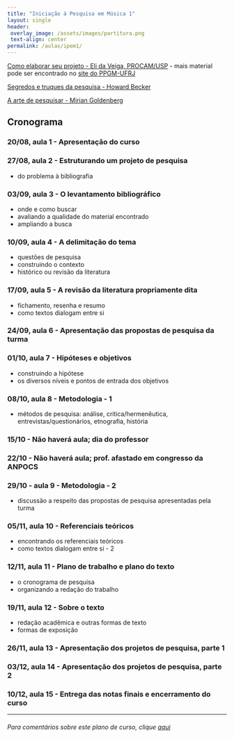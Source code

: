 ```yaml
---
title: "Iniciação à Pesquisa em Música 1"
layout: single
header:
 overlay_image: /assets/images/partitura.png
 text-align: center
permalink: /aulas/ipem1/
---
```


[Como elaborar seu projeto - Eli da Veiga, PROCAM/USP](https://ppgmufrj.files.wordpress.com/2016/06/como-elaborar-seu-projeto.pdf)
    - mais material pode ser encontrado no [site do PPGM-UFRJ](https://ppgm.musica.ufrj.br/formularios-e-modelos/)

[Segredos e truques da pesquisa - Howard Becker](https://drive.google.com/file/d/0B1yjDy01svPDQ3R3NDltckota2s/view?usp=sharing)

[A arte de pesquisar - Mirian Goldenberg](https://drive.google.com/file/d/0B1yjDy01svPDWVJGbzltNFM3dWs/view?usp=sharing)

## Cronograma

### 20/08, aula 1 - Apresentação do curso

### 27/08, aula 2 - Estruturando um projeto de pesquisa
- do problema à bibliografia

### 03/09, aula 3 - O levantamento bibliográfico
- onde e como buscar
- avaliando a qualidade do material encontrado
- ampliando a busca

### 10/09, aula 4 - A delimitação do tema
- questões de pesquisa
- construindo o contexto
- histórico ou revisão da literatura
 
### 17/09, aula 5 - A revisão da literatura propriamente dita
- fichamento, resenha e resumo
- como textos dialogam entre si

### 24/09, aula 6 - Apresentação das propostas de pesquisa da turma

### 01/10, aula 7 - Hipóteses e objetivos
- construindo a hipótese
- os diversos níveis e pontos de entrada dos objetivos

### 08/10, aula 8 - Metodologia - 1
- métodos de pesquisa: análise, crítica/hermenêutica, entrevistas/questionários, etnografia, história 

### 15/10 - Não haverá aula; dia do professor

### 22/10 - Não haverá aula; prof. afastado em congresso da ANPOCS

### 29/10 - aula 9 - Metodologia - 2
- discussão a respeito das propostas de pesquisa apresentadas pela turma

### 05/11, aula 10 - Referenciais teóricos
- encontrando os referenciais teóricos
- como textos dialogam entre si - 2

### 12/11, aula 11 - Plano de trabalho e plano do texto
- o cronograma de pesquisa
- organizando a redação do trabalho

### 19/11, aula 12 - Sobre o texto
- redação acadêmica e outras formas de texto
- formas de exposição

### 26/11, aula 13 - Apresentação dos projetos de pesquisa, parte 1

### 03/12, aula 14 - Apresentação dos projetos de pesquisa, parte 2

### 10/12, aula 15 - Entrega das notas finais e encerramento do curso

---
###### Para comentários sobre este plano de curso, clique [aqui](https://github.com/fredmbarros/planosDeCurso)